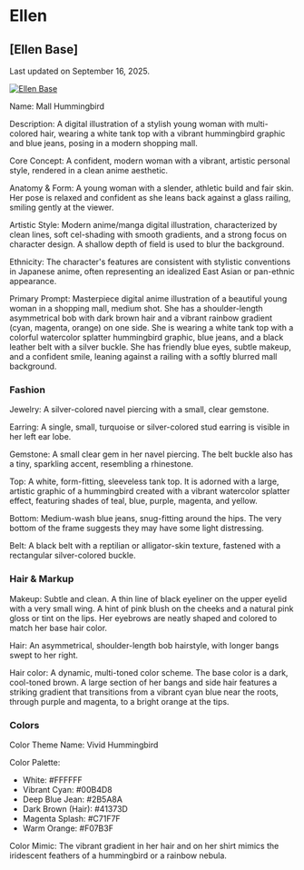 # Ellen

## [Ellen Base]

Last updated on September 16, 2025.

[![Ellen Base](https://images-wixmp-ed30a86b8c4ca887773594c2.wixmp.com/f/357c260f-21da-4a67-adf4-b4b042c22203/dkjn9aq-b78c4072-fada-4ce4-99bd-5fdb8bf4ec95.png/v1/fit/w_512,h_512,q_70,strp/ellen_by_nonvalen_dkjn9aq-375w-2x.jpg?token=eyJ0eXAiOiJKV1QiLCJhbGciOiJIUzI1NiJ9.eyJzdWIiOiJ1cm46YXBwOjdlMGQxODg5ODIyNjQzNzNhNWYwZDQxNWVhMGQyNmUwIiwiaXNzIjoidXJuOmFwcDo3ZTBkMTg4OTgyMjY0MzczYTVmMGQ0MTVlYTBkMjZlMCIsIm9iaiI6W1t7ImhlaWdodCI6Ijw9NTEyIiwicGF0aCI6Ii9mLzM1N2MyNjBmLTIxZGEtNGE2Ny1hZGY0LWI0YjA0MmMyMjIwMy9ka2puOWFxLWI3OGM0MDcyLWZhZGEtNGNlNC05OWJkLTVmZGI4YmY0ZWM5NS5wbmciLCJ3aWR0aCI6Ijw9NTEyIn1dXSwiYXVkIjpbInVybjpzZXJ2aWNlOmltYWdlLm9wZXJhdGlvbnMiXX0.h3zEL5LogT8JdgPAIO4Vk5AhiaXggwdzVDsbqY2VYt0)](https://www.deviantart.com/nonvalen/art/1242321362)

Name: Mall Hummingbird

Description: A digital illustration of a stylish young woman with multi-colored hair, wearing a white tank top with a vibrant hummingbird graphic and blue jeans, posing in a modern shopping mall.

Core Concept: A confident, modern woman with a vibrant, artistic personal style, rendered in a clean anime aesthetic.

Anatomy & Form: A young woman with a slender, athletic build and fair skin. Her pose is relaxed and confident as she leans back against a glass railing, smiling gently at the viewer.

Artistic Style: Modern anime/manga digital illustration, characterized by clean lines, soft cel-shading with smooth gradients, and a strong focus on character design. A shallow depth of field is used to blur the background.

Ethnicity: The character's features are consistent with stylistic conventions in Japanese anime, often representing an idealized East Asian or pan-ethnic appearance.

Primary Prompt: Masterpiece digital anime illustration of a beautiful young woman in a shopping mall, medium shot. She has a shoulder-length asymmetrical bob with dark brown hair and a vibrant rainbow gradient (cyan, magenta, orange) on one side. She is wearing a white tank top with a colorful watercolor splatter hummingbird graphic, blue jeans, and a black leather belt with a silver buckle. She has friendly blue eyes, subtle makeup, and a confident smile, leaning against a railing with a softly blurred mall background.

### Fashion

Jewelry: A silver-colored navel piercing with a small, clear gemstone.

Earring: A single, small, turquoise or silver-colored stud earring is visible in her left ear lobe.

Gemstone: A small clear gem in her navel piercing. The belt buckle also has a tiny, sparkling accent, resembling a rhinestone.

Top: A white, form-fitting, sleeveless tank top. It is adorned with a large, artistic graphic of a hummingbird created with a vibrant watercolor splatter effect, featuring shades of teal, blue, purple, magenta, and yellow.

Bottom: Medium-wash blue jeans, snug-fitting around the hips. The very bottom of the frame suggests they may have some light distressing.

Belt: A black belt with a reptilian or alligator-skin texture, fastened with a rectangular silver-colored buckle.

### Hair & Markup

Makeup: Subtle and clean. A thin line of black eyeliner on the upper eyelid with a very small wing. A hint of pink blush on the cheeks and a natural pink gloss or tint on the lips. Her eyebrows are neatly shaped and colored to match her base hair color.

Hair: An asymmetrical, shoulder-length bob hairstyle, with longer bangs swept to her right.

Hair color: A dynamic, multi-toned color scheme. The base color is a dark, cool-toned brown. A large section of her bangs and side hair features a striking gradient that transitions from a vibrant cyan blue near the roots, through purple and magenta, to a bright orange at the tips.

### Colors

Color Theme Name: Vivid Hummingbird

Color Palette:

- White: #FFFFFF
- Vibrant Cyan: #00B4D8
- Deep Blue Jean: #2B5A8A
- Dark Brown (Hair): #41373D
- Magenta Splash: #C71F7F
- Warm Orange: #F07B3F

Color Mimic: The vibrant gradient in her hair and on her shirt mimics the iridescent feathers of a hummingbird or a rainbow nebula.